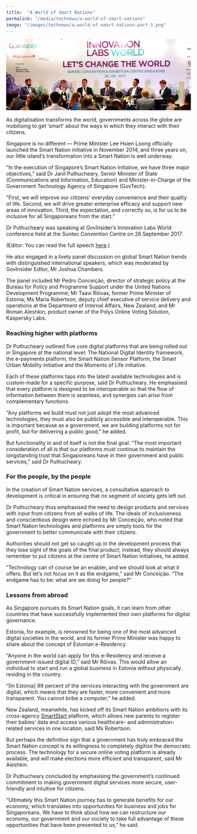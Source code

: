 ```yaml
---
title:  "A World of Smart Nations"
permalink: "/media/technews/a-world-of-smart-nations"
image: "/images/technews/a-world-of-smart-nations-part-1.png"
---
```


![a world of smart nations](/images/technews/a-world-of-smart-nations-part-1.png)

As digitalisation transforms the world, governments across the globe are mobilising to get ‘smart’ about the ways in which they interact with their citizens.

Singapore is no different — Prime Minister Lee Hsien Loong officially launched the Smart Nation initiative in November 2014, and three years on, our little island’s transformation into a Smart Nation is well underway.

“In the execution of Singapore’s Smart Nation initiative, we have three major objectives,” said Dr Janil Puthucheary, Senior Minister of State (Communications and Information, Education) and Minister-in-Charge of the Government Technology Agency of Singapore (GovTech).

“First, we will improve our citizens’ everyday convenience and their quality of life. Second, we will drive greater enterprise efficacy and support new areas of innovation. Third, the expectation, and correctly so, is for us to be inclusive for all Singaporeans from the start.”

Dr Puthucheary was speaking at GovInsider’s Innovation Labs World conference held at the Suntec Convention Centre on 26 September 2017.

(Editor: You can read the full speech [here](https://www.tech.gov.sg/media-room/speeches/2017/09/opening-goh-address-by-dr-janil-puthucheary-for-govinsider-innovation-labs-world-conference-2017).)

He also engaged in a lively panel discussion on global Smart Nation trends with distinguished international speakers, which was moderated by GovInsider Editor, Mr Joshua Chambers.

The panel included Mr Pedro Conceição, director of strategic policy at the Bureau for Policy and Programme Support under the United Nations Development Programme; Mr Taavi Rõivas, former Prime Minister of Estonia; Ms Maria Robertson, deputy chief executive of service delivery and operations at the Department of Internal Affairs, New Zealand; and Mr Roman Aleshkin, product owner of the Polys Online Voting Solution, Kaspersky Labs.

### **Reaching higher with platforms**
Dr Puthucheary outlined five core digital platforms that are being rolled out in Singapore at the national level: The National Digital Identity framework, the e-payments platform, the Smart Nation Sensor Platform, the Smart Urban Mobility initiative and the Moments of Life initiative.

Each of these platforms taps into the latest available technologies and is custom-made for a specific purpose, said Dr Puthucheary. He emphasised that every platform is designed to be interoperable so that the flow of information between them is seamless, and synergies can arise from complementary functions.

“Any platforms we build must not just adopt the most advanced technologies, they must also be publicly accessible and interoperable. This is important because as a government, we are building platforms not for profit, but for delivering a public good,” he added.

But functionality in and of itself is not the final goal. “The most important consideration of all is that our platforms must continue to maintain the longstanding trust that Singaporeans have in their government and public services,” said Dr Puthucheary.

### **For the people, by the people**
In the creation of Smart Nation services, a consultative approach to development is critical in ensuring that no segment of society gets left out.

Dr Puthucheary thus emphasised the need to design products and services with input from citizens from all walks of life.
The ideals of inclusiveness and conscientious design were echoed by Mr Conceição, who noted that Smart Nation technologies and platforms are simply tools for the government to better communicate with their citizens.

Authorities should not get so caught up in the development process that they lose sight of the goals of the final product; instead, they should always remember to put citizens at the centre of Smart Nation initiatives, he added.  

“Technology can of course be an enabler, and we should look at what it offers. But let’s not focus on it as the endgame,” said Mr Conceição. “The endgame has to be: what are we doing for people?”

### **Lessons from abroad**
As Singapore pursues its Smart Nation goals, it can learn from other countries that have successfully implemented their own platforms for digital governance.

Estonia, for example, is renowned for being one of the most advanced digital societies in the world, and its former Prime Minister was happy to share about the concept of Estonian e-Residency.

“Anyone in the world can apply for this e-Residency and receive a government-issued digital ID,” said Mr Rõivas. This would allow an individual to start and run a global business in Estonia without physically residing in the country.

“[In Estonia] 99 percent of the services interacting with the government are digital, which means that they are faster, more convenient and more transparent. You cannot bribe a computer,” he added.

New Zealand, meanwhile, has kicked off its Smart Nation ambitions with its cross-agency [SmartStart](https://smartstart.services.govt.nz/) platform, which allows new parents to register their babies’ data and access various healthcare- and administration-related services in one location, said Ms Robertson.

But perhaps the definitive sign that a government has truly embraced the Smart Nation concept is its willingness to completely digitise the democratic process. The technology for a secure online voting platform is already available, and will make elections more efficient and transparent, said Mr Aleshkin.

Dr Puthucheary concluded by emphasising the government’s continued commitment to making government digital services more secure, user-friendly and intuitive for citizens.

“Ultimately this Smart Nation journey has to generate benefits for our economy, which translates into opportunities for business and jobs for Singaporeans. We have to think about how we can restructure our economy, our government and our society to take full advantage of these opportunities that have been presented to us,” he said.  
